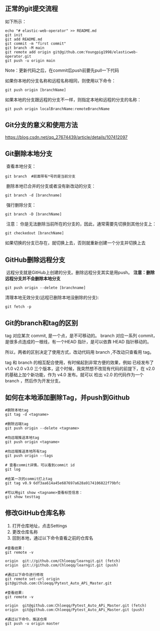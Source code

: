 ## 正常的git提交流程

如下所示：

```shell
echo "# elastic-web-operator" >> README.md
git init
git add README.md
git commit -m "first commit"
git branch -M main
git remote add origin git@github.com:Youngpig1998/elasticweb-operator.git
git push -u origin main
```

Note：更新代码之后，在commit后push前要先pull一下代码




如果你本地的分支名称和远程名称相同，则使用以下命令：

```
git push origin [branchName]
```


如果本地的分支跟远程的分支不一样，则指定本地和远程的分支的名称：

```
git push origin localBranchName:remoteBranchName
```





## Git分支的意义和使用方法

https://blog.csdn.net/qq_27674439/article/details/107412097





## Git删除本地分支

​	查看本地分支：

```shell
git branch  #前面带有*号的是当前分支
```


​	删除本地已合并的分支或者没有新改动的分支：

```shell
git branch -d [branchname]
```


​	强行删除分支：

```shell
git branch -D [branchName]
```

​	注意：
​		你是无法删除当前所在的分支的，因此，通常需要先切换到其他分支上：

```shell
git checkedout [branchName]
```

​		如果切换的分支已存在，就切换上去，否则就重新创建一个分支并切换上去



## GitHub删除远程分支

​	远程分支就是GitHub上创建的分支。删除远程分支其实是用push。
​	**注意：删除远程分支并不会删除本地分支**

```shell
git push origin --delete [branchname]
```

清理本地无效分支(远程已删除本地没删除的分支):

```shell
git fetch -p
```





## Git的branch和tag的区别

tag 对应某次 commit, 是一个点，是不可移动的。
branch 对应一系列 commit，是很多点连成的一根线，有一个HEAD 指针，是可以依靠 HEAD 指针移动的。

所以，两者的区别决定了使用方式，改动代码用 branch ,不改动只查看用 tag。

tag 和 branch 的相互配合使用，有时候起到非常方便的效果，例如 已经发布了 v1.0 v2.0 v3.0 三个版本，这个时候，我突然想不改现有代码的前提下，在 v2.0 的基础上加个新功能，作为 v4.0 发布。就可以 检出 v2.0 的代码作为一个 branch ，然后作为开发分支。



## 如何在本地添加删除Tag，并push到Github

```shell
#删除本地tag
git tag -d <tagname> 

#删除远端tag
git push origin --delete <tagname>  

#向远端推送本地tag
git push origin <tagname>

#向远端推送本地所有tag
git push origin --tags

# 查看commit详情，可以看到commit id
git log

#给某一次的commit打上tag
git tag v0.9 6df3aa614a45e687697a628a9174106822f79bfc

#可以用git show <tagname>查看标签信息：
git show testtag

```





## 修改GitHub仓库名称

1. 打开仓库地址，点击Settings
2. 更改仓库名称
3. 回到本地，通过以下命令查看之前的仓库名

```shell
#查看结果：
git remote -v

origin	git://github.com/Chloeqq/learngit.git (fetch)
origin	git://github.com/Chloeqq/learngit.git (push)

#通过以下命令进行修改
git remote set-url origin git@github.com:Chloeqq/Pytest_Auto_APi_Master.git

#查看结果:
git remote -v 

origin	git@github.com:Chloeqq/Pytest_Auto_APi_Master.git (fetch)
origin	git@github.com:Chloeqq/Pytest_Auto_APi_Master.git (push)

#通过以下命令，推送仓库
git push -u origin master   

```





